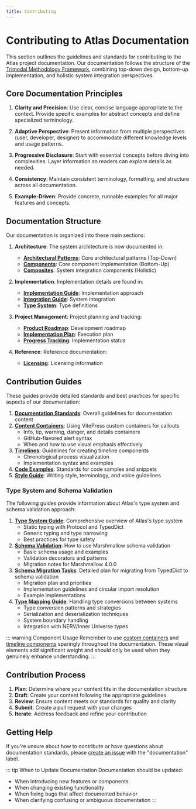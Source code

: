 ```yaml
---
title: Contributing
---
```


# Contributing to Atlas Documentation

This section outlines the guidelines and standards for contributing to the Atlas project documentation. Our documentation follows the structure of the [Trimodal Methodology Framework](../project-management/planning/architecture_planning.md), combining top-down design, bottom-up implementation, and holistic system integration perspectives.

## Core Documentation Principles

1. **Clarity and Precision**: Use clear, concise language appropriate to the context. Provide specific examples for abstract concepts and define specialized terminology.

2. **Adaptive Perspective**: Present information from multiple perspectives (user, developer, designer) to accommodate different knowledge levels and usage patterns.

3. **Progressive Disclosure**: Start with essential concepts before diving into complexities. Layer information so readers can explore details as needed.

4. **Consistency**: Maintain consistent terminology, formatting, and structure across all documentation.

5. **Example-Driven**: Provide concrete, runnable examples for all major features and concepts.

## Documentation Structure

Our documentation is organized into these main sections:

1. **Architecture**: The system architecture is now documented in:
   - **[Architectural Patterns](../v2/nerv/patterns/)**: Core architectural patterns (Top-Down)
   - **[Components](../v2/nerv/components/)**: Core component implementation (Bottom-Up)
   - **[Composites](../v2/nerv/composites/)**: System integration components (Holistic)

2. **Implementation**: Implementation details are found in:
   - **[Implementation Guide](../v2/inner-universe/implementation.md)**: Implementation approach
   - **[Integration Guide](../v2/inner-universe/integration_guide.md)**: System integration
   - **[Type System](../v2/inner-universe/types.md)**: Type definitions

3. **Project Management**: Project planning and tracking:
   - **[Product Roadmap](../project-management/roadmap/product_roadmap.md)**: Development roadmap
   - **[Implementation Plan](../project-management/planning/accelerated_implementation_plan.md)**: Execution plan
   - **[Progress Tracking](../project-management/tracking/todo.md)**: Implementation status

4. **Reference**: Reference documentation:
   - **[Licensing](../reference/licensing.md)**: Licensing information

## Contribution Guides

These guides provide detailed standards and best practices for specific aspects of our documentation:

1. **[Documentation Standards](./documentation-standards.md)**: Overall guidelines for documentation content
2. **[Content Containers](./content-containers.md)**: Using VitePress custom containers for callouts
   - Info, tip, warning, danger, and details containers
   - GitHub-flavored alert syntax
   - When and how to use visual emphasis effectively
3. **[Timelines](./timelines.md)**: Guidelines for creating timeline components
   - Chronological process visualization
   - Implementation syntax and examples
4. **[Code Examples](./code-examples.md)**: Standards for code samples and snippets
5. **[Style Guide](./style-guide.md)**: Writing style, terminology, and voice guidelines

### Type System and Schema Validation

The following guides provide information about Atlas's type system and schema validation approach:

1. **[Type System Guide](./types.md)**: Comprehensive overview of Atlas's type system
   - Static typing with Protocol and TypedDict
   - Generic typing and type narrowing
   - Best practices for type safety
2. **[Schema Validation](./schema_validation.md)**: How to use Marshmallow schema validation
   - Basic schema usage and examples
   - Validation decorators and patterns
   - Migration notes for Marshmallow 4.0.0
3. **[Schema Migration Tasks](../project-management/tracking/schema_migration_tasks.md)**: Detailed plan for migrating from TypedDict to schema validation
   - Migration plan and priorities
   - Implementation guidelines and circular import resolution
   - Example implementations
4. **[Type Mapping Guide](./type-mappings.md)**: Handling type conversions between systems
   - Type conversion patterns and strategies
   - Serialization and deserialization techniques
   - System boundary handling
   - Integration with NERV/Inner Universe types

::: warning Component Usage
Remember to use [custom containers](./content-containers.md) and [timeline components](./timelines.md) sparingly throughout the documentation. These visual elements add significant weight and should only be used when they genuinely enhance understanding.
:::

## Contribution Process

1. **Plan**: Determine where your content fits in the documentation structure
2. **Draft**: Create your content following the appropriate guidelines
3. **Review**: Ensure content meets our standards for quality and clarity
4. **Submit**: Create a pull request with your changes
5. **Iterate**: Address feedback and refine your contribution

## Getting Help

If you're unsure about how to contribute or have questions about documentation standards, please [create an issue](https://github.com/inherent-design/atlas/issues/new) with the "documentation" label.

::: tip When to Update Documentation
Documentation should be updated:
- When introducing new features or components
- When changing existing functionality
- When fixing bugs that affect documented behavior
- When clarifying confusing or ambiguous documentation
:::
